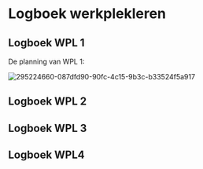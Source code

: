 # Logboek werkplekleren

## Logboek WPL 1
De planning van WPL 1:


![295224660-087dfd90-90fc-4c15-9b3c-b33524f5a917](https://github.com/PXL-Digital-SNE-Werkplekleren/portfolio-AlejandroVerissimoPXL/assets/295224660-087dfd90-90fc-4c15-9b3c-b33524f5a917.png)


## Logboek WPL 2

## Logboek WPL 3

## Logboek WPL4
